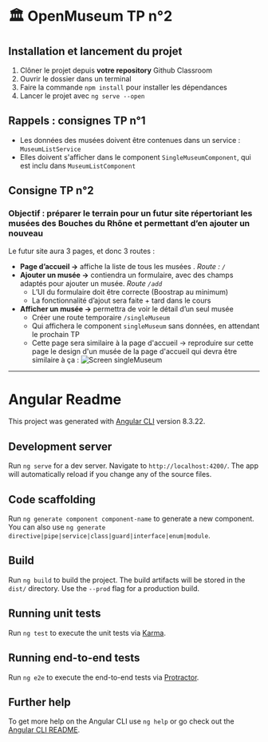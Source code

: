 # :classical_building: OpenMuseum TP n°2

## Installation et lancement du projet
1. Clôner le projet depuis **votre repository** Github Classroom
2. Ouvrir le dossier dans un terminal
3. Faire la commande `npm install` pour installer les dépendances
4. Lancer le projet avec `ng serve --open`

## Rappels : consignes TP n°1

- Les données des musées doivent être contenues dans un service : `MuseumListService`
- Elles doivent s'afficher dans le component `SingleMuseumComponent`, qui est inclu dans `MuseumListComponent`

## Consigne TP n°2

### Objectif : préparer le terrain pour un futur site répertoriant les musées des Bouches du Rhône et permettant d’en ajouter un nouveau

Le futur site aura 3 pages, et donc 3 routes :
- **Page d’accueil →** affiche la liste de tous les musées . *Route : `/`*
- **Ajouter un musée →** contiendra un formulaire, avec des champs adaptés pour ajouter un musée. *Route `/add`*
  - L’UI du formulaire doit être correcte (Boostrap au minimum)
  - La fonctionnalité d’ajout sera faite + tard dans le cours
- **Afficher un musée →** permettra de voir le détail d’un seul musée
  - Créer une route temporaire `/singleMuseum`
  - Qui affichera le component `singleMuseum` sans données, en attendant le prochain TP
  - Cette page sera similaire à la page d'accueil → reproduire sur cette page le design d'un musée de la page d'accueil qui devra être similaire à ça :
  ![Screen singleMuseum](https://i.ibb.co/5x1ZRRP/tp-2-angular.jpg)

---

# Angular Readme

This project was generated with [Angular CLI](https://github.com/angular/angular-cli) version 8.3.22.

## Development server

Run `ng serve` for a dev server. Navigate to `http://localhost:4200/`. The app will automatically reload if you change any of the source files.

## Code scaffolding

Run `ng generate component component-name` to generate a new component. You can also use `ng generate directive|pipe|service|class|guard|interface|enum|module`.

## Build

Run `ng build` to build the project. The build artifacts will be stored in the `dist/` directory. Use the `--prod` flag for a production build.

## Running unit tests

Run `ng test` to execute the unit tests via [Karma](https://karma-runner.github.io).

## Running end-to-end tests

Run `ng e2e` to execute the end-to-end tests via [Protractor](http://www.protractortest.org/).

## Further help

To get more help on the Angular CLI use `ng help` or go check out the [Angular CLI README](https://github.com/angular/angular-cli/blob/master/README.md).
